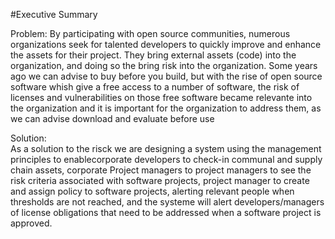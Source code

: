 #Executive Summary

Problem: 
By participating with open source communities, numerous organizations seek for talented developers to quickly improve and enhance the assets for their project. They bring external assets (code) into the organization, and doing so the bring risk into the organization. Some years ago we can advise to buy before you build, but with the rise of open source software whish give a free access to a number of software, the risk of licenses and vulnerabilities on those free software became relevante into the organization and it is important for the organization to address them, as we can advise download and evaluate before use


Solution:  
As a solution to the risck we are designing a system using the management principles to enablecorporate developers to check-in communal and supply chain assets, corporate Project managers to project managers to see the risk criteria associated with software projects, project manager to create and assign policy to software projects, alerting relevant people when thresholds are not reached, and the systeme will alert developers/managers of license obligations that need to be addressed when a software project is approved. 


 
